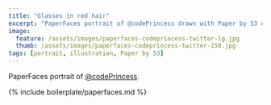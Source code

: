 ```yaml
---
title: "Glasses in red hair"
excerpt: "PaperFaces portrait of @codePrincess drawn with Paper by 53 on an iPad."
image: 
  feature: /assets/images/paperfaces-codeprincess-twitter-lg.jpg
  thumb: /assets/images/paperfaces-codeprincess-twitter-150.jpg
tags: [portrait, illustration, Paper by 53]
---
```


PaperFaces portrait of [@codePrincess](http://twitter.com/codePrincess).

{% include boilerplate/paperfaces.md %}
